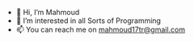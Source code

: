 - 👋 Hi, I’m Mahmoud 
- 👀 I’m interested in all Sorts of Programming
- 📫 You can reach me on mahmoud17tr@gmail.com

<!---
Mahmoud17TR/Mahmoud17TR is a ✨ special ✨ repository because its `README.md` (this file) appears on your GitHub profile.
You can click the Preview link to take a look at your changes.
--->
